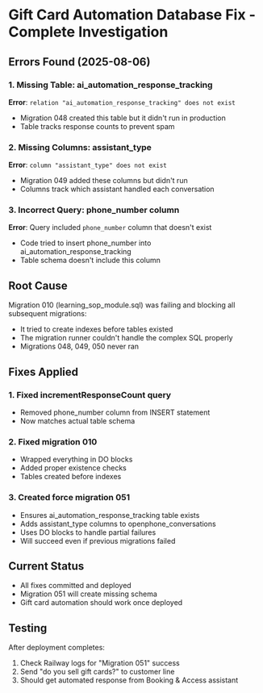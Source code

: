 # Gift Card Automation Database Fix - Complete Investigation

## Errors Found (2025-08-06)

### 1. Missing Table: ai_automation_response_tracking
**Error**: `relation "ai_automation_response_tracking" does not exist`
- Migration 048 created this table but it didn't run in production
- Table tracks response counts to prevent spam

### 2. Missing Columns: assistant_type
**Error**: `column "assistant_type" does not exist`  
- Migration 049 added these columns but didn't run
- Columns track which assistant handled each conversation

### 3. Incorrect Query: phone_number column
**Error**: Query included `phone_number` column that doesn't exist
- Code tried to insert phone_number into ai_automation_response_tracking
- Table schema doesn't include this column

## Root Cause
Migration 010 (learning_sop_module.sql) was failing and blocking all subsequent migrations:
- It tried to create indexes before tables existed
- The migration runner couldn't handle the complex SQL properly
- Migrations 048, 049, 050 never ran

## Fixes Applied

### 1. Fixed incrementResponseCount query
- Removed phone_number column from INSERT statement
- Now matches actual table schema

### 2. Fixed migration 010
- Wrapped everything in DO blocks
- Added proper existence checks
- Tables created before indexes

### 3. Created force migration 051
- Ensures ai_automation_response_tracking table exists
- Adds assistant_type columns to openphone_conversations  
- Uses DO blocks to handle partial failures
- Will succeed even if previous migrations failed

## Current Status
- All fixes committed and deployed
- Migration 051 will create missing schema
- Gift card automation should work once deployed

## Testing
After deployment completes:
1. Check Railway logs for "Migration 051" success
2. Send "do you sell gift cards?" to customer line
3. Should get automated response from Booking & Access assistant